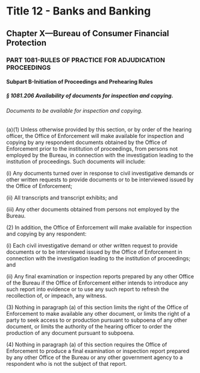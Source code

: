 
# Title 12 - Banks and Banking
## Chapter X—Bureau of Consumer Financial Protection
### PART 1081-RULES OF PRACTICE FOR ADJUDICATION PROCEEDINGS
#### Subpart B-Initiation of Proceedings and Prehearing Rules
##### § 1081.206 Availability of documents for inspection and copying.
###### Documents to be available for inspection and copying.

(a)(1) Unless otherwise provided by this section, or by order of the hearing officer, the Office of Enforcement will make available for inspection and copying by any respondent documents obtained by the Office of Enforcement prior to the institution of proceedings, from persons not employed by the Bureau, in connection with the investigation leading to the institution of proceedings. Such documents will include:

(i) Any documents turned over in response to civil investigative demands or other written requests to provide documents or to be interviewed issued by the Office of Enforcement;

(ii) All transcripts and transcript exhibits; and

(iii) Any other documents obtained from persons not employed by the Bureau.

(2) In addition, the Office of Enforcement will make available for inspection and copying by any respondent:

(i) Each civil investigative demand or other written request to provide documents or to be interviewed issued by the Office of Enforcement in connection with the investigation leading to the institution of proceedings; and

(ii) Any final examination or inspection reports prepared by any other Office of the Bureau if the Office of Enforcement either intends to introduce any such report into evidence or to use any such report to refresh the recollection of, or impeach, any witness.

(3) Nothing in paragraph (a) of this section limits the right of the Office of Enforcement to make available any other document, or limits the right of a party to seek access to or production pursuant to subpoena of any other document, or limits the authority of the hearing officer to order the production of any document pursuant to subpoena.

(4) Nothing in paragraph (a) of this section requires the Office of Enforcement to produce a final examination or inspection report prepared by any other Office of the Bureau or any other government agency to a respondent who is not the subject of that report.
